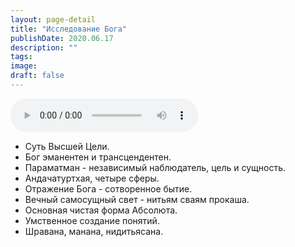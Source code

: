 ```yaml
---
layout: page-detail
title: "Исследование Бога"
publishDate: 2020.06.17
description: ""
tags:
image:
draft: false
---
```


<audio title="2020.06.17 - Исследование Бога.mp3" src="/upload/iblock/079/0791dbed6de4f3f747d3872c61e20817.mp3" controls=""></audio>

* Суть Высшей Цели.
* Бог эманентен и трансцендентен.
* Параматман - независимый наблюдатель, цель и сущность.
* Андачатуртхая, четыре сферы.
* Отражение Бога - сотворенное бытие.
* Вечный самосущный свет - нитьям сваям прокаша.
* Основная чистая форма Абсолюта.
* Умственное создание понятий.
* Шравана, манана, нидитьясана.
  
  
